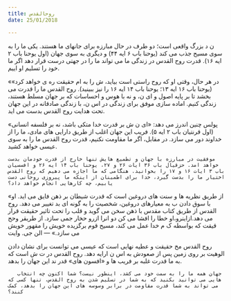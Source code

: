 ```yaml
---
title: روحالقدس
date: 25/01/2018

---
```


ن د بزرگ واقعی است؛ دو طرف در حال مبارزه برای جانهای ما هستند. یکی ما را به سوی مسیح جذب می کند (یوحنا باب ۶ ایه ۴۴) و دیگری به سوی جهان (اول یوحنا باب ۲ ایه ۱۶). قدرت روح القدس در زندگی ما می تواند ما را در جهتی درست قرار دهد اگر ما خود را تسلیم او  اییم.

«در هر حال، وقتی او که روح راستی است بیاید، ش  را به  ام حقیقت ره ی خواهد کرد» (یوحنا باب ۱۶ ایه ۱۳؛ یوحنا باب ۱۴ ایه ۱۶ را نیز ببینید). روح القدس ما را قدرت می بخشد تا بر پایه اصول و ای ن، و نه با هوس و احساسات که بر جهان مسلط هستند، زندگی کنیم. اماده سازی موفق برای زندگی در اس ن، با زندگی صادقانه در این جهان تحت هدایت روح القدس بدست می اید.

پولس چنین اندرز می دهد: «ای ن ش  بر قدرت خدا متکی باشد، نه بر فلسفه انسانی» (اول قرنتیان باب ۲ ایه ۵). فریب این جهان اغلب از طریق دارایی های مادی، ما را از خداوند دور می سازد. در مقابل، اگر ما مقاومت نکنیم، قدرت روح القدس ما را به سوی عیسی خواهد کشید.

`موفقیت در مبارزه با جهان و تطمیع هایش تنها خارج از قدرت خودمان بدست خواهد امد. حزقیال باب ۳۶ ایات ۲۶ و ۲۷، یوحنا باب ١۴ ایه ۲۶ و افسسیان باب ۳ ایات ١۶ و ١۷ را بخوانید. هنگامی که ما اجازه می دهیم که روح القدس اختیار ما را بدست گیرد، خدا برای اطمینان از اینکه ما پیروزی روحانی دست یابیم، چه کارهایی انجام خواهد داد؟`

«از طریق نظریه ها و سنت های دروغین است که قدرت شیطان بر ذهن فایق می اید. او با سوق دادن ب  به معیارهای دروغین، شخصیت را به گونه ای بد تغییر می دهد. روح القدس از طریق کتاب مقدس با ذهن سخن می گوید و قلب را تحت تاثیر حقیقت قرار می دهد.ازاینرو،او خطا را افشا می کن دو انرا ازرو حخار جمی سازد. از طریقر وحح قیقت که بواسطه ک م خدا عمل می کند، مسیح قوم برگزیده خویش را مقهور خویش می سازد.» — الن جی. وایت

روح القدس مخ  حقیقت و عطیه نهایی است که عیسی می توانست برای نشان دادن الوهیت بر روی زمین پس از صعودش به اس ن ارايه دهد. روح القدس در ت ش است که به ما قدرت غلبه بر فریب ها و «افسون های» قدر ند این جهان را بدهد.

`جهان همه ما را به سمت خود می کشد، اینطور نیست؟ شما اکنون چه انتخاب￼￼￼ هایی می توانید بکنید که به شما در تسلیم شدن به روح القدس، تنها کسی که می تواند به شما قدرت مقاومت در برابر وسوسه های این جهان را بدهد، کمک کنند؟`